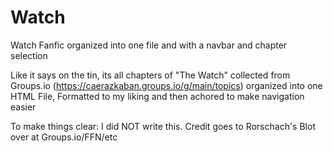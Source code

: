 # Watch
Watch Fanfic organized into one file and with a navbar and chapter selection

Like it says on the tin, its all chapters of "The Watch" collected from Groups.io (https://caerazkaban.groups.io/g/main/topics) organized into one HTML File, Formatted to my liking and then achored to make navigation easier

To make things clear: I did NOT write this. Credit goes to Rorschach's Blot over at Groups.io/FFN/etc

